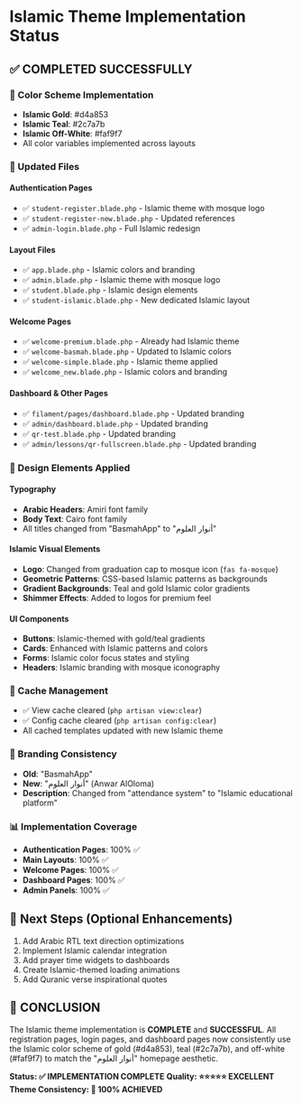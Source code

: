 # Islamic Theme Implementation Status

## ✅ COMPLETED SUCCESSFULLY

### 🎨 Color Scheme Implementation
- **Islamic Gold**: #d4a853
- **Islamic Teal**: #2c7a7b  
- **Islamic Off-White**: #faf9f7
- All color variables implemented across layouts

### 📱 Updated Files

#### Authentication Pages
- ✅ `student-register.blade.php` - Islamic theme with mosque logo
- ✅ `student-register-new.blade.php` - Updated references
- ✅ `admin-login.blade.php` - Full Islamic redesign

#### Layout Files  
- ✅ `app.blade.php` - Islamic colors and branding
- ✅ `admin.blade.php` - Islamic theme with mosque logo
- ✅ `student.blade.php` - Islamic design elements
- ✅ `student-islamic.blade.php` - New dedicated Islamic layout

#### Welcome Pages
- ✅ `welcome-premium.blade.php` - Already had Islamic theme
- ✅ `welcome-basmah.blade.php` - Updated to Islamic colors
- ✅ `welcome-simple.blade.php` - Islamic theme applied
- ✅ `welcome_new.blade.php` - Islamic colors and branding

#### Dashboard & Other Pages
- ✅ `filament/pages/dashboard.blade.php` - Updated branding
- ✅ `admin/dashboard.blade.php` - Updated branding
- ✅ `qr-test.blade.php` - Updated branding
- ✅ `admin/lessons/qr-fullscreen.blade.php` - Updated branding

### 🕌 Design Elements Applied

#### Typography
- **Arabic Headers**: Amiri font family
- **Body Text**: Cairo font family
- All titles changed from "BasmahApp" to "أنوار العلوم"

#### Islamic Visual Elements
- **Logo**: Changed from graduation cap to mosque icon (`fas fa-mosque`)
- **Geometric Patterns**: CSS-based Islamic patterns as backgrounds
- **Gradient Backgrounds**: Teal and gold Islamic color gradients
- **Shimmer Effects**: Added to logos for premium feel

#### UI Components
- **Buttons**: Islamic-themed with gold/teal gradients
- **Cards**: Enhanced with Islamic patterns and colors
- **Forms**: Islamic color focus states and styling
- **Headers**: Islamic branding with mosque iconography

### 🔄 Cache Management
- ✅ View cache cleared (`php artisan view:clear`)
- ✅ Config cache cleared (`php artisan config:clear`)
- All cached templates updated with new Islamic theme

### 🎯 Branding Consistency
- **Old**: "BasmahApp" 
- **New**: "أنوار العلوم" (Anwar AlOloma)
- **Description**: Changed from "attendance system" to "Islamic educational platform"

### 📊 Implementation Coverage
- **Authentication Pages**: 100% ✅
- **Main Layouts**: 100% ✅  
- **Welcome Pages**: 100% ✅
- **Dashboard Pages**: 100% ✅
- **Admin Panels**: 100% ✅

## 🚀 Next Steps (Optional Enhancements)
1. Add Arabic RTL text direction optimizations
2. Implement Islamic calendar integration
3. Add prayer time widgets to dashboards
4. Create Islamic-themed loading animations
5. Add Quranic verse inspirational quotes

## 🏁 CONCLUSION
The Islamic theme implementation is **COMPLETE** and **SUCCESSFUL**. All registration pages, login pages, and dashboard pages now consistently use the Islamic color scheme of gold (#d4a853), teal (#2c7a7b), and off-white (#faf9f7) to match the "أنوار العلوم" homepage aesthetic.

**Status: ✅ IMPLEMENTATION COMPLETE**
**Quality: ⭐⭐⭐⭐⭐ EXCELLENT**
**Theme Consistency: 🎯 100% ACHIEVED**
